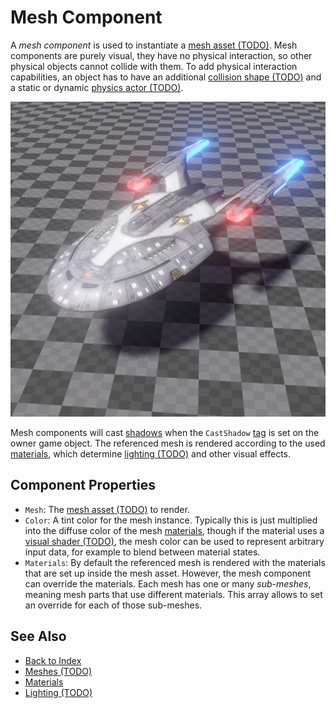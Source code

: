 # Mesh Component

A *mesh component* is used to instantiate a [mesh asset (TODO)](mesh-asset.md). Mesh components are purely visual, they have no physical interaction, so other physical objects cannot collide with them. To add physical interaction capabilities, an object has to have an additional [collision shape (TODO)](../../physics/collision-shapes/shapes.md) and a static or dynamic [physics actor (TODO)](../../physics/actors/actors.md).

![Mesh](media/mesh.jpg)

Mesh components will cast [shadows](../lighting/dynamic-shadows.md) when the `CastShadow` [tag](../../projects/tags.md) is set on the owner game object. The referenced mesh is rendered according to the used [materials](../../materials/materials-overview.md), which determine [lighting (TODO)](../lighting/lighting-overview.md) and other visual effects.

## Component Properties

* `Mesh`: The [mesh asset (TODO)](mesh-asset.md) to render.
* `Color`: A tint color for the mesh instance. Typically this is just multiplied into the diffuse color of the mesh [materials](../../materials/materials-overview.md), though if the material uses a [visual shader (TODO)](../../materials/visual-shaders.md), the mesh color can be used to represent arbitrary input data, for example to blend between material states.
* `Materials`: By default the referenced mesh is rendered with the materials that are set up inside the mesh asset. However, the mesh component can override the materials. Each mesh has one or many *sub-meshes*, meaning mesh parts that use different materials. This array allows to set an override for each of those sub-meshes.

## See Also

* [Back to Index](../../index.md)
* [Meshes (TODO)](meshes-overview.md)
* [Materials](../../materials/materials-overview.md)
* [Lighting (TODO)](../lighting/lighting-overview.md)
